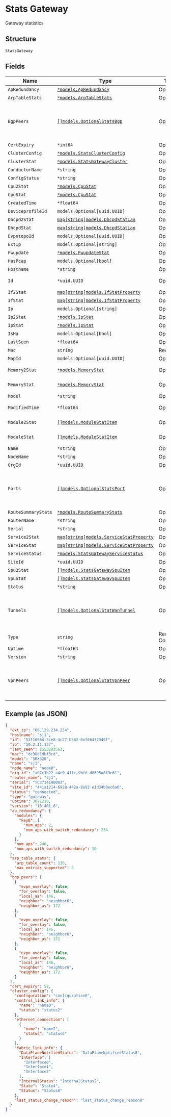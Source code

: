 
# Stats Gateway

Gateway statistics

## Structure

`StatsGateway`

## Fields

| Name | Type | Tags | Description |
|  --- | --- | --- | --- |
| `ApRedundancy` | [`*models.ApRedundancy`](../../doc/models/ap-redundancy.md) | Optional | - |
| `ArpTableStats` | [`*models.ArpTableStats`](../../doc/models/arp-table-stats.md) | Optional | - |
| `BgpPeers` | [`[]models.OptionalStatsBgp`](../../doc/models/optional-stats-bgp.md) | Optional | only present when `bgp_peers` in `fields` query parameter<br>Each port object is same as `GET /api/v1/sites/:site_id/stats/bgp_peers/search` result object, except that org_id, site_id, mac, model are removed |
| `CertExpiry` | `*int64` | Optional | - |
| `ClusterConfig` | [`*models.StatsClusterConfig`](../../doc/models/stats-cluster-config.md) | Optional | - |
| `ClusterStat` | [`*models.StatsGatewayCluster`](../../doc/models/stats-gateway-cluster.md) | Optional | - |
| `ConductorName` | `*string` | Optional | - |
| `ConfigStatus` | `*string` | Optional | - |
| `Cpu2Stat` | [`*models.CpuStat`](../../doc/models/cpu-stat.md) | Optional | - |
| `CpuStat` | [`*models.CpuStat`](../../doc/models/cpu-stat.md) | Optional | - |
| `CreatedTime` | `*float64` | Optional | when the object has been created, in epoch |
| `DeviceprofileId` | `models.Optional[uuid.UUID]` | Optional | - |
| `Dhcpd2Stat` | [`map[string]models.DhcpdStatLan`](../../doc/models/dhcpd-stat-lan.md) | Optional | Property key is the network name |
| `DhcpdStat` | [`map[string]models.DhcpdStatLan`](../../doc/models/dhcpd-stat-lan.md) | Optional | Property key is the network name |
| `EvpntopoId` | `models.Optional[uuid.UUID]` | Optional | - |
| `ExtIp` | `models.Optional[string]` | Optional | IP address |
| `Fwupdate` | [`*models.FwupdateStat`](../../doc/models/fwupdate-stat.md) | Optional | - |
| `HasPcap` | `models.Optional[bool]` | Optional | - |
| `Hostname` | `*string` | Optional | hostname reported by the device |
| `Id` | `*uuid.UUID` | Optional | Unique ID of the object instance in the Mist Organnization |
| `If2Stat` | [`map[string]models.IfStatProperty`](../../doc/models/if-stat-property.md) | Optional | Property key is the interface name |
| `IfStat` | [`map[string]models.IfStatProperty`](../../doc/models/if-stat-property.md) | Optional | Property key is the interface name |
| `Ip` | `models.Optional[string]` | Optional | IP address |
| `Ip2Stat` | [`*models.IpStat`](../../doc/models/ip-stat.md) | Optional | - |
| `IpStat` | [`*models.IpStat`](../../doc/models/ip-stat.md) | Optional | - |
| `IsHa` | `models.Optional[bool]` | Optional | - |
| `LastSeen` | `*float64` | Optional | last seen timestamp |
| `Mac` | `string` | Required | device mac |
| `MapId` | `models.Optional[uuid.UUID]` | Optional | serial |
| `Memory2Stat` | [`*models.MemoryStat`](../../doc/models/memory-stat.md) | Optional | memory usage stat (for virtual chassis, memory usage of master RE) |
| `MemoryStat` | [`*models.MemoryStat`](../../doc/models/memory-stat.md) | Optional | memory usage stat (for virtual chassis, memory usage of master RE) |
| `Model` | `*string` | Optional | device model |
| `ModifiedTime` | `*float64` | Optional | when the object has been modified for the last time, in epoch |
| `Module2Stat` | [`[]models.ModuleStatItem`](../../doc/models/module-stat-item.md) | Optional | **Constraints**: *Minimum Items*: `1`, *Unique Items Required* |
| `ModuleStat` | [`[]models.ModuleStatItem`](../../doc/models/module-stat-item.md) | Optional | **Constraints**: *Minimum Items*: `1`, *Unique Items Required* |
| `Name` | `*string` | Optional | device name if configured |
| `NodeName` | `*string` | Optional | - |
| `OrgId` | `*uuid.UUID` | Optional | - |
| `Ports` | [`[]models.OptionalStatsPort`](../../doc/models/optional-stats-port.md) | Optional | only present when `ports` in `fields` query parameter<br>Each port object is same as `GET /api/v1/sites/:site_id/stats/ports/search` result object, except that org_id, site_id, mac, model are removed |
| `RouteSummaryStats` | [`*models.RouteSummaryStats`](../../doc/models/route-summary-stats.md) | Optional | - |
| `RouterName` | `*string` | Optional | device name if configured |
| `Serial` | `*string` | Optional | serial |
| `Service2Stat` | [`map[string]models.ServiceStatProperty`](../../doc/models/service-stat-property.md) | Optional | - |
| `ServiceStat` | [`map[string]models.ServiceStatProperty`](../../doc/models/service-stat-property.md) | Optional | - |
| `ServiceStatus` | [`*models.StatsGatewayServiceStatus`](../../doc/models/stats-gateway-service-status.md) | Optional | - |
| `SiteId` | `*uuid.UUID` | Optional | - |
| `Spu2Stat` | [`[]models.StatsGatewaySpuItem`](../../doc/models/stats-gateway-spu-item.md) | Optional | - |
| `SpuStat` | [`[]models.StatsGatewaySpuItem`](../../doc/models/stats-gateway-spu-item.md) | Optional | - |
| `Status` | `*string` | Optional | - |
| `Tunnels` | [`[]models.OptionalStatWanTunnel`](../../doc/models/optional-stat-wan-tunnel.md) | Optional | only present when `tunnels` in `fields` query parameter<br>Each port object is same as `GET /api/v1/sites/:site_id/stats/tunnels/search` result object, except that org_id, site_id, mac, model are removed |
| `Type` | `string` | Required, Constant | Device Type. enum: `gateway`<br>**Default**: `"gateway"` |
| `Uptime` | `*float64` | Optional | - |
| `Version` | `*string` | Optional | - |
| `VpnPeers` | [`[]models.OptionalStatVpnPeer`](../../doc/models/optional-stat-vpn-peer.md) | Optional | only present when `vpn_peers` in `fields` query parameter<br>Each port object is same as `GET /api/v1/sites/:site_id/stats/vpn_peers/search` result object, except that org_id, site_id, mac, model are removed |

## Example (as JSON)

```json
{
  "ext_ip": "66.129.234.224",
  "hostname": "sj1",
  "id": "53f10664-3ce8-4c27-b382-0ef66432349f",
  "ip": "10.2.11.137",
  "last_seen": 1553203563,
  "mac": "dc38e1dbf3cd",
  "model": "SRX320",
  "name": "sj1",
  "node_name": "node0",
  "org_id": "a97c1b22-a4e9-411e-9bfd-d8695a0f9e61",
  "router_name": "sj1",
  "serial": "TC3714190003",
  "site_id": "441a1214-6928-442a-8e92-e1d34b8ec6a6",
  "status": "connected",
  "type": "gateway",
  "uptime": 3671219,
  "version": "18.4R1.8",
  "ap_redundancy": {
    "modules": {
      "key0": {
        "num_aps": 2,
        "num_aps_with_switch_redundancy": 254
      }
    },
    "num_aps": 246,
    "num_aps_with_switch_redundancy": 10
  },
  "arp_table_stats": {
    "arp_table_count": 136,
    "max_entries_supported": 8
  },
  "bgp_peers": [
    {
      "evpn_overlay": false,
      "for_overlay": false,
      "local_as": 146,
      "neighbor": "neighbor6",
      "neighbor_as": 172
    },
    {
      "evpn_overlay": false,
      "for_overlay": false,
      "local_as": 146,
      "neighbor": "neighbor6",
      "neighbor_as": 172
    },
    {
      "evpn_overlay": false,
      "for_overlay": false,
      "local_as": 146,
      "neighbor": "neighbor6",
      "neighbor_as": 172
    }
  ],
  "cert_expiry": 52,
  "cluster_config": {
    "configuration": "configuration0",
    "control_link_info": {
      "name": "name0",
      "status": "status2"
    },
    "ethernet_connection": [
      {
        "name": "name2",
        "status": "status6"
      }
    ],
    "fabric_link_info": {
      "DataPlaneNotifiedStatus": "DataPlaneNotifiedStatus8",
      "Interface": [
        "Interface0",
        "Interface1",
        "Interface2"
      ],
      "InternalStatus": "InternalStatus2",
      "State": "State4",
      "Status": "Status0"
    },
    "last_status_change_reason": "last_status_change_reason8"
  }
}
```

